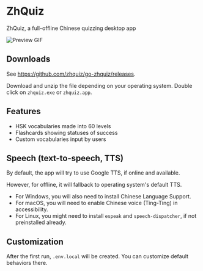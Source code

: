 # ZhQuiz

ZhQuiz, a full-offline Chinese quizzing desktop app

![Preview GIF](https://github.com/zhquiz/zhquiz/raw/master/docs/preview.gif)

## Downloads

See <https://github.com/zhquiz/go-zhquiz/releases>.

Download and unzip the file depending on your operating system. Double click on `zhquiz.exe` or `zhquiz.app`.

## Features

- HSK vocabularies made into 60 levels
- Flashcards showing statuses of success
- Custom vocabularies input by users

## Speech (text-to-speech, TTS)

By default, the app will try to use Google TTS, if online and available.

However, for offline, it will fallback to operating system's default TTS.

- For Windows, you will also need to install Chinese Language Support.
- For macOS, you will need to enable Chinese voice (Ting-Ting) in accessibility.
- For Linux, you might need to install `espeak` and `speech-dispatcher`, if not preinstalled already.

## Customization

After the first run, `.env.local` will be created. You can customize default behaviors there.
